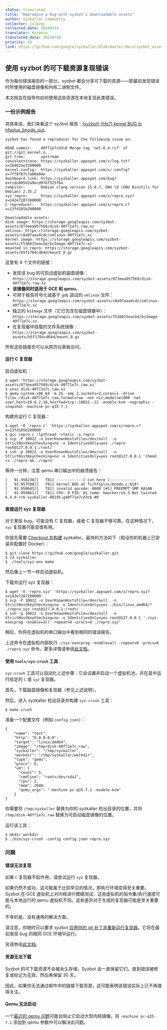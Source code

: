 ```yaml
---
status: translated
title: "Reproduce a bug with syzbot's downloadable assets"
author: Syzkaller Community
collector: jxlpzqc
collected_date: 20240314
translator: Kozmosa
translated_date: 20250718
priority: 10
link: https://github.com/google/syzkaller/blob/master/docs/syzbot_assets.md
---
```


## 使用 syzbot 的可下载资源复现错误

作为每份错误报告的一部分，syzbot 都会分享可下载的资源——即最初发现错误时所使用的磁盘镜像和内核二进制文件。

本文档旨在指导你如何使用这些资源在本地复现此类错误。

### 一份示例报告

具体来说，我们来看这个 syzbot 报告：[[syzbot] [hfs?] kernel BUG in hfsplus_bnode_put](https://lore.kernel.org/all/000000000000efee7905fe4c9a46@google.com/)。

```
syzbot has found a reproducer for the following issue on:

HEAD commit:    40f71e7cd3c6 Merge tag 'net-6.4-rc7' of git://git.kernel.o..
git tree:       upstream
console+strace: https://syzkaller.appspot.com/x/log.txt?x=10482ae3280000
kernel config:  https://syzkaller.appspot.com/x/.config?x=7ff8f87c7ab0e04e
dashboard link: https://syzkaller.appspot.com/bug?extid=005d2a9ecd9fbf525f6a
compiler:       Debian clang version 15.0.7, GNU ld (GNU Binutils for Debian) 2.35.2
syz repro:      https://syzkaller.appspot.com/x/repro.syz?x=142e7287280000
C reproducer:   https://syzkaller.appspot.com/x/repro.c?x=13fd185b280000

Downloadable assets:
disk image: https://storage.googleapis.com/syzbot-assets/073eea957569/disk-40f71e7c.raw.xz
vmlinux: https://storage.googleapis.com/syzbot-assets/c8a97aaa4cdc/vmlinux-40f71e7c.xz
kernel image: https://storage.googleapis.com/syzbot-assets/f536015eacbd/bzImage-40f71e7c.xz
mounted in repro: https://storage.googleapis.com/syzbot-assets/b5f1764cd64d/mount_0.gz
```

这里有 4 个文件的链接：
* 发现该 bug 的可启动虚拟机磁盘镜像：`https://storage.googleapis.com/syzbot-assets/073eea957569/disk-40f71e7c.raw.xz`
* **该镜像同时适用于 GCE 和 qemu**。
* 可用于报告符号化或基于 `gdb` 调试的 `vmlinux` 文件：`https://storage.googleapis.com/syzbot-assets/c8a97aaa4cdc/vmlinux-40f71e7c.xz`
* 独立的 `bzImage` 文件（它已包含在磁盘镜像中）：`https://storage.googleapis.com/syzbot-assets/f536015eacbd/bzImage-40f71e7c.xz`
* 在复现器中挂载的文件系统镜像：`https://storage.googleapis.com/syzbot-assets/b5f1764cd64d/mount_0.gz`

所有这些链接也可以从网页仪表板访问。

#### 运行 C 复现器

启动虚拟机：

```
$ wget 'https://storage.googleapis.com/syzbot-assets/073eea957569/disk-40f71e7c.raw.xz'
$ unxz disk-40f71e7c.raw.xz
$ qemu-system-x86_64 -m 2G -smp 2,sockets=2,cores=1 -drive file=./disk-40f71e7c.raw,format=raw -net nic,model=e1000 -net user,host=10.0.2.10,hostfwd=tcp::10022-:22 -enable-kvm -nographic -snapshot -machine pc-q35-7.1
```

构建并运行 C 复现器：

```
$ wget -O 'repro.c' 'https://syzkaller.appspot.com/x/repro.c?x=13fd185b280000'
$ gcc repro.c -lpthread -static -o repro
$ scp -P 10022 -o UserKnownHostsFile=/dev/null  -o StrictHostKeyChecking=no -o IdentitiesOnly=yes ./repro root@127.0.0.1:/root/
$ ssh -p 10022 -o UserKnownHostsFile=/dev/null  -o StrictHostKeyChecking=no -o IdentitiesOnly=yes root@127.0.0.1 'chmod +x ./repro && ./repro'
```

等待一分钟，注意 qemu 串口输出中的崩溃报告：

```
[   91.956238][   T81] ------------[ cut here ]------------
[   91.957508][   T81] kernel BUG at fs/hfsplus/bnode.c:618!
[   91.958645][   T81] invalid opcode: 0000 [#1] PREEMPT SMP KASAN
[   91.959861][   T81] CPU: 0 PID: 81 Comm: kworker/u5:3 Not tainted 6.4.0-rc6-syzkaller-00195-g40f71e7cd3c6 #0
```


#### 直接运行 syz 复现器

对于某些 bug，可能没有 C 复现器，或者 C 复现器不够可靠。在这种情况下，`syz` 复现器可能会很有用。

你首先需要 [Checkout 并构建](/docs/linux/setup.md#go-and-syzkaller) syzkaller。最快的方法如下（假设你的机器上已安装并配置好 Docker）：


```
$ git clone https://github.com/google/syzkaller.git
$ cd syzkaller
$ ./tools/syz-env make
```

然后像上一节一样启动虚拟机。

下载并运行 syz 复现器：

```
$ wget -O 'repro.syz' 'https://syzkaller.appspot.com/x/repro.syz?x=142e7287280000'
$ scp -P 10022 -o UserKnownHostsFile=/dev/null  -o StrictHostKeyChecking=no -o IdentitiesOnly=yes ./bin/linux_amd64/* ./repro.syz root@127.0.0.1:/root/
$ ssh -p 10022 -o UserKnownHostsFile=/dev/null  -o StrictHostKeyChecking=no -o IdentitiesOnly=yes root@127.0.0.1 './syz-execprog -enable=all -repeat=0 -procs=6 ./repro.syz'
```

稍后，你将在虚拟机的串口输出中看到相同的错误报告。

上述命令在虚拟机内部执行 `./syz-execprog -enable=all -repeat=0 -procs=6 ./repro.syz` 命令。更多详情请参阅[此文档](/docs/executing_syzkaller_programs.md)。

#### 使用 `tools/syz-crush` 工具

`syz-crush` 工具可以自动化上述步骤：它会设置并启动一个虚拟机池，并在其中运行给定的 `C` 或 `syz` 复现器。

首先，下载磁盘镜像和复现器（参见上述说明）。

然后，进入 syzkaller 检出目录并构建 `syz-crush` 工具：

```
$ make crush
```

准备一个配置文件（例如 `config.json`）：

```
{
    "name": "test",
    "http": "0.0.0.0:0",
    "target": "linux/amd64",
    "image": "/tmp/disk-40f71e7c.raw",
    "syzkaller": "/tmp/syzkaller",
    "workdir": "/tmp/syzkaller/workdir",
    "type": "qemu",
    "procs": 6,
    "vm": {
      "count": 5,
      "cmdline": "root=/dev/sda1",
      "cpu": 2,
      "mem": 2048,
      "qemu_args": "-machine pc-q35-7.1 -enable-kvm"
    }
}
```

你需要将 `/tmp/syzkaller` 替换为你的 syzkaller 检出目录的位置，并将 `/tmp/disk-40f71e7c.raw` 替换为可启动磁盘镜像的位置。

运行该工具：

```
$ mkdir workdir
$ ./bin/syz-crush -config config.json repro.syz
```


### 问题

#### 错误无法复现

如果 `C` 复现器不起作用，请尝试运行 `syz` 复现器。

如果仍然不成功，这可能属于比较罕见的情况，即执行环境变得至关重要。Syzbot 在 GCE 虚拟机上对内核进行模糊测试，这些虚拟机的指令集/执行速度可能与本地运行的 qemu 虚拟机不同。这些差异对于生成的复现器可能是至关重要的。

不幸的是，没有通用的解决方案。

请注意，你随时可以要求 syzbot [应用你的 git 补丁并重新运行复现器](/docs/syzbot.md#testing-patches)。它将在最初发现 bug 的相同 GCE 环境中运行。

另请参阅[此文档](/docs/syzbot.md#crash-does-not-reproduce)。

#### 资源无法下载

Syzbot 的可下载资源不会被永久存储。Syzbot 会一直保留它们，直到错误被修复或标记为无效，然后再保留 30 天。

因此，如果你无法通过邮件中的链接下载资源，这可能表明该错误实际上已不再值得关注。

#### Qemu 无法启动

一个[最近的 qemu 问题](https://lore.kernel.org/qemu-devel/da39abab9785aea2a2e7652ed6403b6268aeb31f.camel@linux.ibm.com/)可能会阻止它启动大型内核镜像。将 `-machine pc-q35-7.1` 添加到 qemu 参数中可以解决此问题。